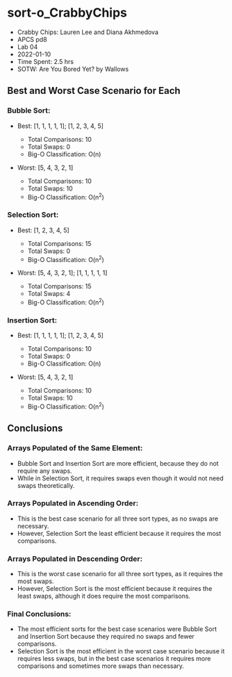 # sort-o_CrabbyChips

* Crabby Chips: Lauren Lee and Diana Akhmedova
* APCS pd8
* Lab 04
* 2022-01-10
* Time Spent: 2.5 hrs
* SOTW: Are You Bored Yet? by Wallows

## Best and Worst Case Scenario for Each
### Bubble Sort:
* Best: [1, 1, 1, 1, 1]; [1, 2, 3, 4, 5]
  * Total Comparisons: 10
  * Total Swaps: 0
  * Big-O Classification: O(n)

* Worst: [5, 4, 3, 2, 1]
  * Total Comparisons: 10
  * Total Swaps: 10
  * Big-O Classification: O(n<sup>2</sup>)
### Selection Sort:
* Best: [1, 2, 3, 4, 5]
  * Total Comparisons: 15
  * Total Swaps: 0
  * Big-O Classification: O(n<sup>2</sup>)

* Worst: [5, 4, 3, 2, 1]; [1, 1, 1, 1, 1]
  * Total Comparisons: 15
  * Total Swaps: 4
  * Big-O Classification: O(n<sup>2</sup>)
### Insertion Sort:
* Best: [1, 1, 1, 1, 1]; [1, 2, 3, 4, 5]
  * Total Comparisons: 10
  * Total Swaps: 0
  * Big-O Classification: O(n)

* Worst: [5, 4, 3, 2, 1]
  * Total Comparisons: 10
  * Total Swaps: 10
  * Big-O Classification: O(n<sup>2</sup>)

## Conclusions
### Arrays Populated of the Same Element:
* Bubble Sort and Insertion Sort are more efficient, because they do not require any swaps.
* While in Selection Sort, it requires swaps even though it would not need swaps theoretically.
### Arrays Populated in Ascending Order:
* This is the best case scenario for all three sort types, as no swaps are necessary.
* However, Selection Sort the least efficient because it requires the most comparisons.
### Arrays Populated in Descending Order:
* This is the worst case scenario for all three sort types, as it requires the most swaps.
* However, Selection Sort is the most efficient because it requires the least swaps, although it does require the most comparisons.
### Final Conclusions:
* The most efficient sorts for the best case scenarios were Bubble Sort and Insertion Sort because they required no swaps and fewer comparisons.
* Selection Sort is the most efficient in the worst case scenario because it requires less swaps, but in the best case scenarios it requires more comparisons and sometimes more swaps than necessary.
